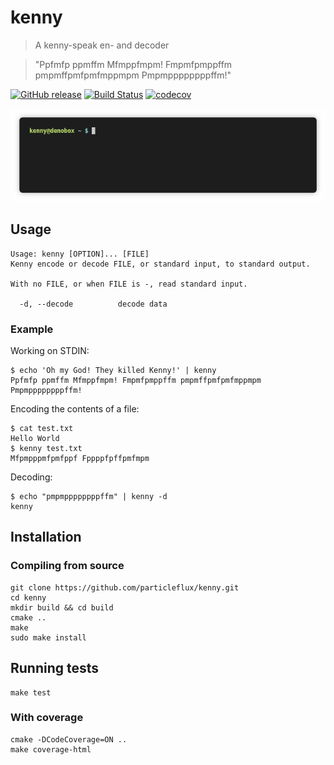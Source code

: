 # kenny

> A kenny-speak en- and decoder

> "Ppfmfp ppmffm Mfmppfmpm! Fmpmfpmppffm pmpmffpmfpmfmppmpm Pmpmppppppppffm!"

[![GitHub release](https://img.shields.io/github/release/particleflux/kenny.svg)](https://github.com/particleflux/kenny/releases)
[![Build Status](https://travis-ci.org/particleflux/kenny.svg?branch=master)](https://travis-ci.org/particleflux/kenny)
[![codecov](https://codecov.io/gh/particleflux/kenny/branch/master/graph/badge.svg)](https://codecov.io/gh/particleflux/kenny)


![](demo.gif)



## Usage

```
Usage: kenny [OPTION]... [FILE]
Kenny encode or decode FILE, or standard input, to standard output.

With no FILE, or when FILE is -, read standard input.

  -d, --decode          decode data
```

### Example

Working on STDIN:

```
$ echo 'Oh my God! They killed Kenny!' | kenny 
Ppfmfp ppmffm Mfmppfmpm! Fmpmfpmppffm pmpmffpmfpmfmppmpm Pmpmppppppppffm!
```

Encoding the contents of a file:

```
$ cat test.txt 
Hello World
$ kenny test.txt 
Mfpmpppmfpmfppf Fppppfpffpmfmpm
```

Decoding:

```
$ echo "pmpmppppppppffm" | kenny -d
kenny
```


## Installation

### Compiling from source

```
git clone https://github.com/particleflux/kenny.git
cd kenny
mkdir build && cd build
cmake ..
make
sudo make install
```


## Running tests

```
make test
```

### With coverage

```
cmake -DCodeCoverage=ON ..
make coverage-html
```
